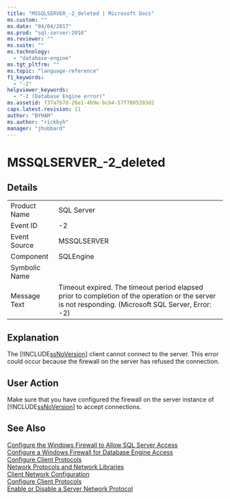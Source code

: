 ```yaml
---
title: "MSSQLSERVER_-2_deleted | Microsoft Docs"
ms.custom: ""
ms.date: "04/04/2017"
ms.prod: "sql-server-2016"
ms.reviewer: ""
ms.suite: ""
ms.technology: 
  - "database-engine"
ms.tgt_pltfrm: ""
ms.topic: "language-reference"
f1_keywords: 
  - "-2"
helpviewer_keywords: 
  - "-2 (Database Engine error)"
ms.assetid: f37a7b7d-26e1-4b9e-bcb4-57f7805393d2
caps.latest.revision: 11
author: "BYHAM"
ms.author: "rickbyh"
manager: "jhubbard"
---
```

# MSSQLSERVER_-2_deleted
  
## Details  
  
|||  
|-|-|  
|Product Name|SQL Server|  
|Event ID|-2|  
|Event Source|MSSQLSERVER|  
|Component|SQLEngine|  
|Symbolic Name||  
|Message Text|Timeout expired.  The timeout period elapsed prior to completion of the operation or the server is not responding. (Microsoft SQL Server, Error: -2)|  
  
## Explanation  
The [!INCLUDE[ssNoVersion](../../includes/ssnoversion-md.md)] client cannot connect to the server. This error could occur because the firewall on the server has refused the connection.  
  
## User Action  
Make sure that you have configured the firewall on the server instance of [!INCLUDE[ssNoVersion](../../includes/ssnoversion-md.md)] to accept connections.  
  
## See Also  
[Configure the Windows Firewall to Allow SQL Server Access](../Topic/Configure%20the%20Windows%20Firewall%20to%20Allow%20SQL%20Server%20Access.md)  
[Configure a Windows Firewall for Database Engine Access](../Topic/Configure%20a%20Windows%20Firewall%20for%20Database%20Engine%20Access.md)  
[Configure Client Protocols](../Topic/Configure%20Client%20Protocols.md)  
[Network Protocols and Network Libraries](../Topic/Network%20Protocols%20and%20Network%20Libraries.md)  
[Client Network Configuration](../Topic/Client%20Network%20Configuration.md)  
[Configure Client Protocols](../Topic/Configure%20Client%20Protocols.md)  
[Enable or Disable a Server Network Protocol](../Topic/Enable%20or%20Disable%20a%20Server%20Network%20Protocol.md)  
  

